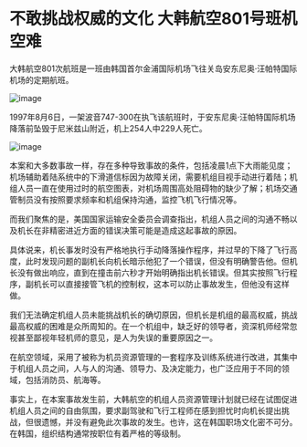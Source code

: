 # 不敢挑战权威的文化 大韩航空801号班机空难

大韩航空801次航班是一班由韩国首尔金浦国际机场飞往关岛安东尼奥·汪帕特国际机场的定期航班。

![image](https://github.com/user-attachments/assets/e0ced523-1552-40e7-a11f-2aa62897c8ba)


1997年8月6日，一架波音747-300在执飞该航班时，于安东尼奥·汪帕特国际机场降落前坠毁于尼米兹山附近，机上254人中229人死亡。

![image](https://github.com/user-attachments/assets/60ba9204-623e-4ed7-ac38-0ef81cd8c426)


本案和大多数事故一样，存在多种导致事故的条件，包括凌晨1点下大雨能见度；机场辅助着陆系统中的下滑道信标因为故障关闭，需要机组目视手动进行着陆；机组人员一直在使用过时的航空图表，对机场周围高处阻碍物的缺少了解；机场交通管制员没有按照要求频率和机组保持沟通，监控飞机飞行情况等。

而我们聚焦的是，美国国家运输安全委员会调查指出，机组人员之间的沟通不畅以及机长在非精密进近方面的错误决策可能是造成这起事故的原因。

具体说来，机长事发时没有严格地执行手动降落操作程序，并过早的下降了飞行高度，此时发现问题的副机长向机长暗示他犯了一个错误，但没有明确警告他。但机长没有做出响应，直到在撞击前六秒才开始明确指出机长错误。但其实按照飞行程序，副机长可以直接接管飞机的控制权，这本可以防止事故发生，但他没有这样做。

我们无法确定机组人员未能挑战机长的确切原因，但机长是机组的最高权威，挑战最高权威的困难是众所周知的。在一个机组中，缺乏好的领导者，资深机师经常忽视甚至鄙视年轻机师的意见，是人为失误的重要原因之一。

在航空领域，采用了被称为机员资源管理的一套程序及训练系统进行改进，其集中于机组人员之间，人与人的沟通、领导力、及决定能力，也广泛应用于不同的领域，包括消防员、航海等。

事实上，在本案事故发生前，大韩航空的机组人员资源管理计划就已经在试图促进机组人员之间的自由氛围，要求副驾驶和飞行工程师在感到担忧时向机长提出挑战，但很遗憾，并没有避免此次事故的发生。也许，这在韩国职场文化密不可分。在韩国，组织结构通常按职位有着严格的等级制。
